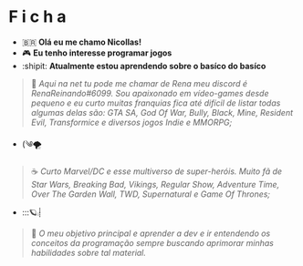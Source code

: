 #  F i c h a
-  :brazil: **Olá eu me chamo Nicollas!**
- :video_game: **Eu tenho interesse programar jogos**
- :shipit: **Atualmente estou aprendendo sobre o basíco do basíco** 

> 👾  _Aqui na net tu pode me chamar de Rena meu discord é RenaReinando#6099. Sou apaixonado em vídeo-games desde pequeno e eu curto muitas franquias fica até difícil de listar todas algumas delas são: GTA SA, God Of War, Bully, Black, Mine, Resident Evil, Transformice e diversos jogos Indie e MMORPG;_
- (༄🌪️
> ☕  _Curto Marvel/DC e esse multiverso de super-heróis. Muito fã de Star Wars, Breaking Bad, Vikings, Regular Show, Adventure Time, Over The Garden Wall, TWD, Supernatural e Game Of Thrones;_
- :::🪐⨾⸽
> 🧭  _O meu objetivo principal e aprender a dev e ir entendendo os conceitos da programação sempre buscando aprimorar minhas habilidades sobre tal material._
<!---
zzrenaNicollas30/zzrenaNicollas30 is a ✨ special ✨ repository because its `README.md` (this file) appears on your GitHub profile.
You can click the Preview link to take a look at your changes.
--->
